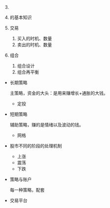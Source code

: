 3. 
4. 的基本知识

1. 交易
   1. 买入的时机、数量
   2. 卖出的时机、数量
2. 组合
   1. 组合设计
   2. 组合再平衡

- 长期策略

  主策略，资金的大头：是用来赚增长+通胀的大钱。

  - 定投

- 短期策略

  辅助策略，赚的是情绪以及波动的钱。

  - 网格

- 股市不同的阶段的处理机制

  - 上涨
  - 震荡
  - 下跌

- 策略与账户

  每一种策略，配套

- 交易平台

